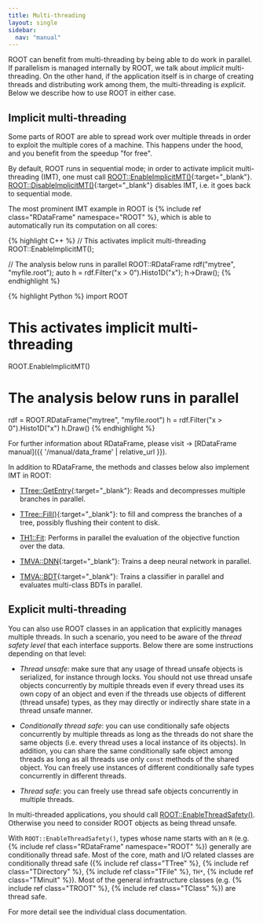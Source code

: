 ```yaml
---
title: Multi-threading
layout: single
sidebar:
  nav: "manual"
---
```


ROOT can benefit from multi-threading by being able to do work in parallel.
If parallelism is managed internally by ROOT, we talk about _implicit_ multi-threading. On the other hand, if the application itself is in charge of creating threads and distributing work among them, the multi-threading is _explicit_. Below we describe how to use ROOT in either case.

## Implicit multi-threading

Some parts of ROOT are able to spread work over multiple threads in order to exploit the multiple cores of a machine. This happens under the hood, and you benefit from the speedup "for free".

By default, ROOT runs in sequential mode; in order to activate implicit multi-threading (IMT), one must call [ROOT::EnableImplicitMT()](https://root.cern/doc/master/namespaceROOT.html#a06f2b8b216b615e5abbc872c9feff40f){:target="_blank"}.
[ROOT::DisableImplicitMT()](https://root.cern/doc/master/namespaceROOT.html#af6b6120e5533533bfe589e5ed91845f0){:target="_blank"} disables IMT, i.e. it goes back to sequential mode.

The most prominent IMT example in ROOT is {% include ref class="RDataFrame" namespace="ROOT" %}, which is able to automatically run its computation on all cores:

{% highlight C++ %}
// This activates implicit multi-threading
ROOT::EnableImplicitMT();

// The analysis below runs in parallel
ROOT::RDataFrame rdf("mytree", "myfile.root");
auto h = rdf.Filter("x > 0").Histo1D("x");
h->Draw();
{% endhighlight %}

{% highlight Python %}
import ROOT

# This activates implicit multi-threading
ROOT.EnableImplicitMT()

# The analysis below runs in parallel
rdf = ROOT.RDataFrame("mytree", "myfile.root")
h = rdf.Filter("x > 0").Histo1D("x")
h.Draw()
{% endhighlight %}

For further information about RDataFrame, please visit → [RDataFrame manual]({{ '/manual/data_frame' | relative_url }}).

In addition to RDataFrame, the methods and classes below also implement IMT in ROOT:
- [TTree::GetEntry](https://root.cern/doc/master/classTTree.html#a9fc48df5560fce1a2d63ecd1ac5b40cb){:target="_blank"}: Reads and decompresses multiple branches in parallel.

- [TTree::Fill()](https://root.cern/doc/master/classTTree.html#a00e0c422f5e4f6ebcdeef57ff23e9067){:target="_blank"}: to fill and compress the branches of a tree, possibly flushing their content to disk.

- [TH1::Fit](https://root.cern/doc/master/classTH1.html#a63eb028df86bc86c8e20c989eb23fb2a): Performs in parallel the evaluation of the objective function over the data.

- [TMVA::DNN](https://root.cern/doc/master/namespaceTMVA_1_1DNN.html){:target="_blank"}: Trains a deep neural network in parallel.

- [TMVA::BDT](https://root.cern/doc/master/namespaceTMVA.html#aa80d9b85c1bb794248940dd499e132b4){:target="_blank"}: Trains a classifier in parallel and evaluates multi-class BDTs in parallel.

## Explicit multi-threading

You can also use ROOT classes in an application that explicitly manages multiple threads. In such a scenario, you need to be aware of the _thread safety level_ that each interface supports. Below there are some instructions depending on that level:

- _Thread unsafe_: make sure that any usage of thread unsafe objects is serialized, for instance through locks.
You should not use thread unsafe objects concurrently by multiple threads even if every thread uses its own copy of an object and even if the threads use objects of different (thread unsafe) types, as they may directly or indirectly share state in a thread unsafe manner.

- _Conditionally thread safe_: you can use conditionally safe objects concurrently by multiple threads as long as the threads do not share the same objects (i.e. every thread uses a local instance of its objects).
In addition, you can share the same conditionally safe object among threads as long as all threads use only `const` methods of the shared object.
You can freely use instances of different conditionally safe types concurrently in different threads.

- _Thread safe_: you can freely use thread safe objects concurrently in multiple threads.

In multi-threaded applications, you should call [ROOT::EnableThreadSafety()](https://root.cern/doc/master/namespaceROOT.html#a3332c2f629881ab608768fa6846f440e).
Otherwise you need to consider ROOT objects as being thread unsafe.

With `ROOT::EnableThreadSafety()`, types whose name starts with an `R` (e.g. {% include ref class="RDataFrame" namespace="ROOT" %}) generally are conditionally thread safe.
Most of the core, math and I/O related classes are conditionally thread safe ({% include ref class="TTree" %}, {% include ref class="TDirectory" %}, {% include ref class="TFile" %}, `TH*`, {% include ref class="TMinuit" %}).
Most of the general infrastructure classes (e.g. {% include ref class="TROOT" %}, {% include ref class="TClass" %}) are thread safe.

For more detail see the individual class documentation.
